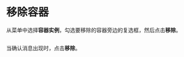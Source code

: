 # 移除容器

从菜单中选择**容器实例**，勾选要移除的容器旁边的复选框，然后点击**移除**。

<figure><img src="../..//assets/2.22.0-aci-container-remove.gif" alt=""><figcaption></figcaption></figure>

当确认消息出现时，点击**移除**。

<figure><img src="../..//assets/2.15-aci-remove-confirm.png" alt=""><figcaption></figcaption></figure>
